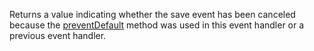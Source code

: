 Returns a value indicating whether the save event has been canceled because the [preventDefault](../preventDefault.md) method was used in this event handler or a previous event handler.
